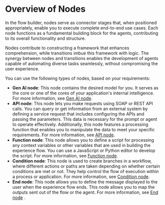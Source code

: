 # Overview of Nodes

In the flow builder, nodes serve as connector stages that, when positioned appropriately, enable you to execute complete end-to-end use cases. Each node functions as a fundamental building block for the agents, contributing to its overall functionality and structure.

Nodes contribute to constructing a framework that enhances comprehension, while transitions imbue this framework with logic. The synergy between nodes and transitions enables the development of agents capable of automating diverse tasks seamlessly, without compromising the user experience.

You can use the following types of nodes, based on your requirements:

* **Gen AI node**: This node contains the desired model for you. It serves as the core or one of the cores of your application's internal intelligence. For more information, see [Gen AI node](../types-of-nodes/gen-ai-node.md).
* **API node**: This node lets you make requests using SOAP or REST API calls. You can query or get information from an external system by defining a service request that includes configuring the APIs and passing the parameters. This data is necessary for the prompt or agent to operate effectively. Additionally, this node features a processing function that enables you to manipulate the data to meet your specific requirements. For more information, see [API node](../types-of-nodes/api-node.md).
* **Function node**: This node allows you to define a script for processing any context variables or other variables that are used in building the experience flow. You can use a JavaScript or Python editor to develop the script. For more information, see [Function node](../types-of-nodes/function-node.md).
* **Condition node**: This node is used to create branches in a workflow, where different actions or paths are taken depending on whether certain conditions are met or not. They help control the flow of execution within a process or application. For more information, see [Condition node](../types-of-nodes/condition-node.md).
* **End node**: This node allows you to define the message displayed to the user when the experience flow ends. This node allows you to map the outputs sent out of the flow or the agent. For more information, see [End node](../types-of-nodes/end-node.md) .